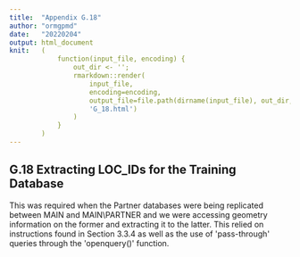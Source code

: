 ```yaml
---
title:  "Appendix G.18"
author: "ormgpmd"
date:   "20220204"
output: html_document
knit:   (
            function(input_file, encoding) {
                out_dir <- '';
                rmarkdown::render(
                    input_file,
                    encoding=encoding,
                    output_file=file.path(dirname(input_file), out_dir,
                    'G_18.html')
                )
            }
        )
---
```


## G.18 Extracting LOC_IDs for the Training Database

This was required when the Partner databases were being replicated between MAIN and MAIN\PARTNER and we were accessing geometry information on the former and extracting it to the latter.  This relied on instructions found in Section 3.3.4 as well as the use of 'pass-through' queries through the 'openquery()' function.

